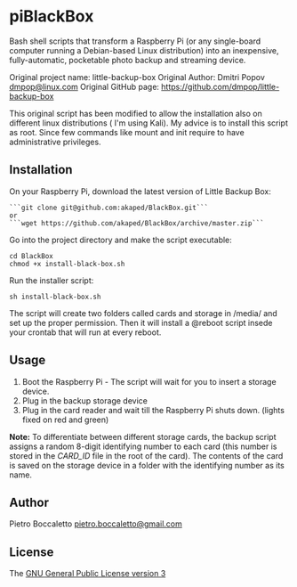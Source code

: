 # piBlackBox

Bash shell scripts that transform a Raspberry Pi (or any single-board computer running a Debian-based Linux distribution) into an inexpensive, fully-automatic, pocketable photo backup and streaming device.

Original project name: little-backup-box
Original Author: Dmitri Popov dmpop@linux.com
Original GitHub page: https://github.com/dmpop/little-backup-box

This original script has been modified to allow the installation also on different linux distributions ( I'm using Kali).
My advice is to install this script as root. Since few commands like mount and init require to have administrative privileges.


## Installation

On your Raspberry Pi, download the latest version of Little Backup Box:

    ```git clone git@github.com:akaped/BlackBox.git```
    or
    ```wget https://github.com/akaped/BlackBox/archive/master.zip```


Go into the project directory and make the script executable:

```
cd BlackBox
chmod +x install-black-box.sh
```

Run the installer script:

    sh install-black-box.sh

The script will create two folders called cards and storage in /media/ and set up the proper permission.
Then it will install a @reboot script insede your crontab that will run at every reboot.

## Usage

1. Boot the Raspberry Pi - The script will wait for you to insert a storage device.
2. Plug in the backup storage device
3. Plug in the card reader and wait till the Raspberry Pi shuts down. (lights fixed on red and green)

**Note:** To differentiate between different storage cards, the backup script assigns a random 8-digit identifying number to each card (this number is stored in the *CARD_ID* file in the root of the card). The contents of the card is saved on the storage device in a folder with the identifying number as its name.

## Author

Pietro Boccaletto [pietro.boccaletto@gmail.com](mailto:pietro.boccaletto@gmail.com)

## License

The [GNU General Public License version 3](http://www.gnu.org/licenses/gpl-3.0.en.html)
